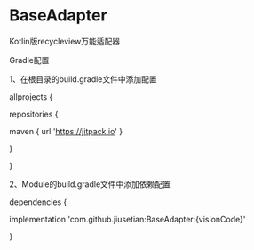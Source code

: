 # BaseAdapter
Kotlin版recycleview万能适配器

Gradle配置

1、在根目录的build.gradle文件中添加配置

allprojects {

repositories {

maven { url 'https://jitpack.io' }

}

}

2、Module的build.gradle文件中添加依赖配置

dependencies {

implementation 'com.github.jiusetian:BaseAdapter:{visionCode}'

}
